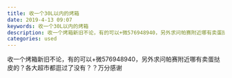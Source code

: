 ```yaml
---
title: 收一个30L以内的烤箱
date: 2019-4-13 09:07
keywords: 收一个30L以内的烤箱
description: 收一个烤箱新旧不论，有的可以+微576948940，另外求问帕赛附近哪有卖蛋挞皮的？各大超市都逛过了没有？？万分感谢
categories: used
---
```

<td class="t_f" id="postmessage_3481463">

收一个烤箱新旧不论，有的可以+微576948940，另外求问帕赛附近哪有卖蛋挞皮的？各大超市都逛过了没有？？万分感谢<img alt="" border="0" onclick="" onmouseover="" smilieid="131" src="static/image/smiley/default/lol.gif"/></td>
